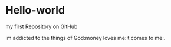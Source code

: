 # Hello-world
my first Repository on GitHub

im addicted to the things of God:money loves me:it comes to me:.
